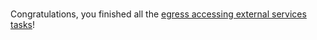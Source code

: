 <br>

Congratulations, you finished all the [egress accessing external services tasks](https://istio.io/latest/docs/tasks/traffic-management/egress/egress-control/)!
